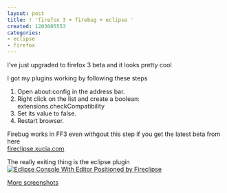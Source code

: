 ```yaml
---
layout: post
title: ! 'firefox 3 + firebug + eclipse '
created: 1203005553
categories:
- eclipse
- firefox
---
```

<div class="post-entry">
<p>
I’ve just upgraded to firefox 3 beta and it looks pretty cool
</p>
<p>
I got my plugins working by following these steps
</p>
<ol>
	<li>Open about:config in the address bar.</li>
	<li>Right click on the list and create a boolean: extensions.checkCompatibility</li>
	<li>Set its value to false.</li>
	<li>Restart browser.</li>
</ol>
<p>
Firebug works in FF3 even withgout this step if you get the latest beta from here<br />
<a href="http://fireclipse.xucia.com/">fireclipse.xucia.com</a>
</p>
<p>
The really exiting thing is the eclipse plugin<br />
<a href="http://www.uncertainty.org.uk/wordpress/wp-content/uploads/2008/02/fireclipsepositionseditor.jpg" title="Eclipse Console With Editor Positioned by Fireclipse"><img src="http://www.uncertainty.org.uk/wordpress/wp-content/uploads/2008/02/fireclipsepositionseditor.thumbnail.jpg" alt="Eclipse Console With Editor Positioned by Fireclipse" /></a>
</p>
<p>
<a href="http://fireclipse.svn.sourceforge.net/viewvc/*checkout*/fireclipse/trunk/FireclipseDocumentation/screenshots.htm">More screenshots</a>
</p>
</div>
<!-- END POST-ENTRY  -->
<!-- <rdf:RDF xmlns:rdf="http://www.w3.org/1999/02/22-rdf-syntax-ns#" 
xmlns:dc="http://purl.org/dc/elements/1.1/"
xmlns:trackback="http://madskills.com/public/xml/rss/module/trackback/">
<rdf:Description rdf:about="http://www.uncertainty.org.uk/wordpress/2008/02/14/techie/firefox-3-firebug-eclipse/"
dc:identifier="http://www.uncertainty.org.uk/wordpress/2008/02/14/techie/firefox-3-firebug-eclipse/"
dc:title="firefox 3 + firebug + eclipse"
trackback:ping="http://www.uncertainty.org.uk/wordpress/2008/02/14/techie/firefox-3-firebug-eclipse/trackback/" />
</rdf:RDF> -->
